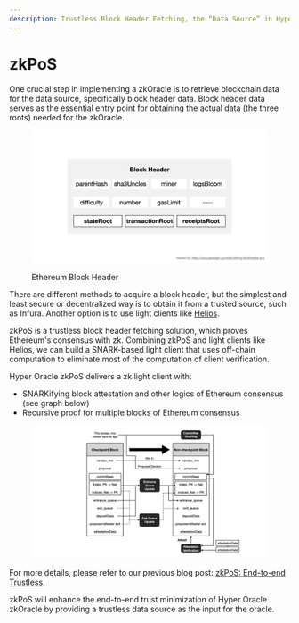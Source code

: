 ```yaml
---
description: Trustless Block Header Fetching, the “Data Source” in Hyper Oracle Network
---
```


# zkPoS

One crucial step in implementing a zkOracle is to retrieve blockchain data for the data source, specifically block header data. Block header data serves as the essential entry point for obtaining the actual data (the three roots) needed for the zkOracle.

<figure><img src="../../.gitbook/assets/截屏2023-02-18 下午6.22.20.png" alt=""><figcaption><p>Ethereum Block Header</p></figcaption></figure>

There are different methods to acquire a block header, but the simplest and least secure or decentralized way is to obtain it from a trusted source, such as Infura. Another option is to use light clients like [Helios](https://a16zcrypto.com/building-helios-ethereum-light-client/).

zkPoS is a trustless block header fetching solution, which proves Ethereum's consensus with zk. Combining zkPoS and light clients like Helios, we can build a SNARK-based light client that uses off-chain computation to eliminate most of the computation of client verification.

Hyper Oracle zkPoS delivers a zk light client with:

* SNARKifying block attestation and other logics of Ethereum consensus (see graph below)
* Recursive proof for multiple blocks of Ethereum consensus

<figure><img src="../../.gitbook/assets/截屏2023-02-18 下午6.49.44.png" alt=""><figcaption></figcaption></figure>

For more details, please refer to our previous blog post: [zkPoS: End-to-end Trustless](https://mirror.xyz/hyperoracleblog.eth/lAE9erAz5eIlQZ346PG6tfh7Q6xy59bmA\_kFNr-l6dE).

zkPoS will enhance the end-to-end trust minimization of Hyper Oracle zkOracle by providing a trustless data source as the input for the oracle.
